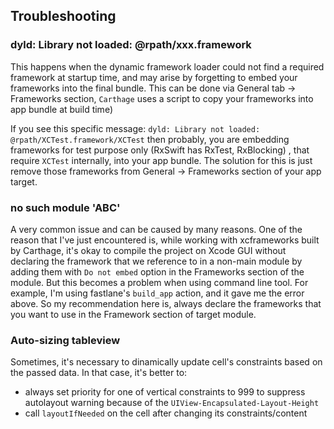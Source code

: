 ## Troubleshooting

### dyld: Library not loaded: @rpath/xxx.framework

This happens when the dynamic framework loader could not find a required framework at startup time,
and may arise by forgetting to embed your frameworks into the final bundle. 
This can be done via General tab -> Frameworks section, `Carthage` uses a script to copy 
your frameworks into app bundle at build time)

If you see this specific message: `dyld: Library not loaded: @rpath/XCTest.framework/XCTest`
then probably, you are embedding frameworks for test purpose only (RxSwift has RxTest, RxBlocking)
, that require `XCTest` internally, into your app bundle. The solution for this is just remove 
those frameworks from General -> Frameworks section of your app target.

### no such module 'ABC'

A very common issue and can be caused by many reasons. 
One of the reason that I've just encountered is, while working with xcframeworks built by Carthage,
it's okay to compile the project on Xcode GUI without declaring the framework that we reference to
in a non-main module by adding them with `Do not embed` option in the Frameworks section of the module.
But this becomes a problem when using command line tool. For example, I'm using fastlane's `build_app`
action, and it gave me the error above. So my recommendation here is, always declare the frameworks
that you want to use in the Framework section of target module.

### Auto-sizing tableview

Sometimes, it's necessary to dinamically update cell's constraints based on the passed data.
In that case, it's better to:
- always set priority for one of vertical constraints to 999 to suppress autolayout warning 
because of the `UIView-Encapsulated-Layout-Height`
- call `layoutIfNeeded` on the cell after changing its constraints/content
